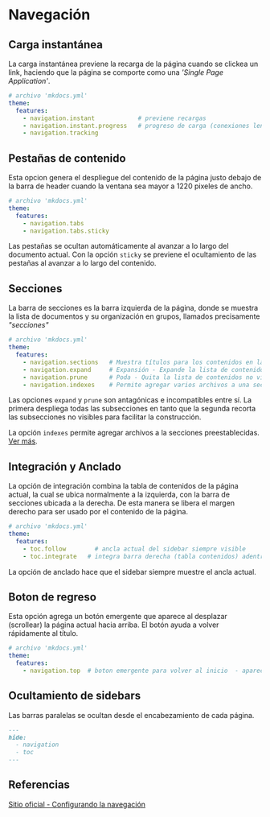 # Navegación



## Carga instantánea


La carga instantánea previene la recarga de la página cuando se clickea un link, haciendo que la página se comporte como una *'Single Page Application'*.


```yaml title="Carga de páginas"
# archivo 'mkdocs.yml'
theme:
  features:
    - navigation.instant            # previene recargas
    - navigation.instant.progress   # progreso de carga (conexiones lentas)
    - navigation.tracking
```



## Pestañas de contenido

Esta opcion genera el despliegue del contenido de la página justo debajo de la barra de header cuando la ventana sea mayor a 1220 pixeles de ancho.



```yaml title="Pestañas"
# archivo 'mkdocs.yml'
theme:
  features:
    - navigation.tabs
    - navigation.tabs.sticky
```

Las pestañas se ocultan automáticamente al avanzar a lo largo del documento actual. Con la opción `sticky` se previene el ocultamiento de las pestañas al avanzar a lo largo del contenido. 


## Secciones

La barra de secciones es la barra izquierda de la página, donde se muestra la lista de documentos y su organización en grupos, llamados precisamente *"secciones"*


```yaml title=""
# archivo 'mkdocs.yml'
theme:
  features:
    - navigation.sections   # Muestra títulos para los contenidos en la barra izquierda
    - navigation.expand     # Expansión - Expande la lista de contenidos por defecto
    - navigation.prune      # Poda - Quita la lista de contenidos no visibles
    - navigation.indexes    # Permite agregar varios archivos a una sección
```

Las opciones `expand` y `prune` son antagónicas e incompatibles entre sí. La primera despliega todas las subsecciones en tanto que la segunda recorta las subsecciones no visibles para facilitar la construcción.

La opción `indexes` permite agregar archivos a la secciones preestablecidas. [Ver más](https://squidfunk.github.io/mkdocs-material/setup/setting-up-navigation/#section-index-pages-with-section-index-pages).


## Integración y Anclado

La opción de integración combina la tabla de contenidos de la página actual, la cual se ubica normalmente a la izquierda, con la barra de secciones ubicada a la derecha. De esta manera se libera el margen derecho para ser usado por el contenido de la página.

```yaml title="Integración y anclado"
# archivo 'mkdocs.yml'
theme:
  features:
    - toc.follow        # ancla actual del sidebar siempre visible
    - toc.integrate   # integra barra derecha (tabla contenidos) adentro de la izquierda (secciones)
```

La opción de anclado hace que el sidebar siempre muestre el ancla actual.



## Boton de regreso

Esta opción agrega un botón emergente que aparece al desplazar (scrollear) la página actual hacia arriba. El botón ayuda a volver rápidamente al título.


```yaml title="Botón de regreso"
# archivo 'mkdocs.yml'
theme:
  features:
    - navigation.top  # boton emergente para volver al inicio  - aparece al intentar subir con el scroll

```

## Ocultamiento de sidebars


Las barras paralelas se ocultan desde el encabezamiento de cada página.

```md   title="Ocultamiento de barras laterales"
---
hide:
  - navigation
  - toc
---
```





## Referencias

[Sitio oficial - Configurando la navegación](https://squidfunk.github.io/mkdocs-material/setup/setting-up-navigation)
